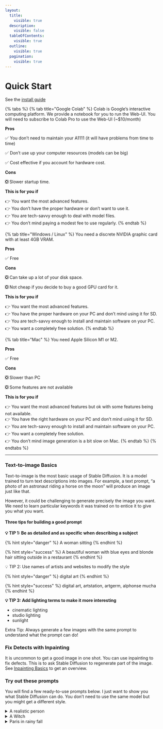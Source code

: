 ```yaml
---
layout:
  title:
    visible: true
  description:
    visible: false
  tableOfContents:
    visible: true
  outline:
    visible: true
  pagination:
    visible: true
---
```


# Quick Start

See the [install guide](quick-start/installation-and-running.md)

{% tabs %}
{% tab title="Google Colab" %}
Colab is Google’s interactive computing platform. We provide a notebook for you to run the Web-UI. You will need to subscribe to Colab Pro to use the Web-UI (\~$10/month)

**Pros**

✅ You don’t need to maintain your A1111 (it will have problems from time to time)

✅ Don’t use up your computer resources (models can be big)

✅ Cost effective if you account for hardware cost.

**Cons**

❎ Slower startup time.

**This is for you if**

👉 You want the most advanced features.\
👉 You don’t have the proper hardware or don’t want to use it.\
👉 You are tech-savvy enough to deal with model files.\
👉 You don’t mind paying a modest fee to use regularly.
{% endtab %}

{% tab title="Windows / Linux" %}
You need a discrete NVIDIA graphic card with at least 4GB VRAM.

**Pros**

✅ Free

**Cons**

❎ Can take up a lot of your disk space.

❎ Not cheap if you decide to buy a good GPU card for it.

**This is for you if**

👉 You want the most advanced features.\
👉 You have the proper hardware on your PC and don’t mind using it for SD.\
👉 You are tech-savvy enough to install and maintain software on your PC.\
👉 You want a completely free solution.
{% endtab %}

{% tab title="Mac" %}
You need Apple Silicon M1 or M2.

**Pros**

✅ Free

**Cons**

❎ Slower than PC

❎ Some features are not available

**This is for you if**

👉 You want the most advanced features but ok with some features being not available.\
👉 You have the right hardware on your PC and don’t mind using it for SD.\
👉 You are tech-savvy enough to install and maintain software on your PC.\
👉 You want a completely free solution.\
👉 You don’t mind image generation is a bit slow on Mac.
{% endtab %}
{% endtabs %}

***

### Text-to-image Basics

Text-to-image is the most basic usage of Stable Diffusion. It is a model trained to turn text descriptions into images. For example, a text prompt, “a photo of an astronaut riding a horse on the moon” will produce an image just like that.

However, it could be challenging to generate precisely the image you want. We need to learn particular keywords it was trained on to entice it to give you what you want.

#### Three tips for building a good prompt

**💡 TIP 1: Be as detailed and as specific when describing a subject**

{% hint style="danger" %}
A woman sitting
{% endhint %}

{% hint style="success" %}
A beautiful woman with blue eyes and blonde hair sitting outside in a restaurant
{% endhint %}

💡 TIP 2: Use names of artists and websites to modify the style

{% hint style="danger" %}
digital art
{% endhint %}

{% hint style="success" %}
digital art, artstation, artgerm, alphonse mucha
{% endhint %}

**💡 TIP 3: Add lighting terms to make it more interesting**

* cinematic lighting
* studio lighting
* sunlight

Extra Tip: Always generate a few images with the same prompt to understand what the prompt can do!

### Fix Detects with Inpainting

It is uncommon to get a good image in one shot. You can use inpainting to fix defects. This is to ask Stable Diffusion to regenerate part of the image. See [Inpainting Basics](https://stable-diffusion-art.com/inpainting\_basics/) to get an overview.

### Try out these prompts

You will find a few ready-to-use prompts below. I just want to show you what Stable Diffusion can do. You don’t need to use the same model but you might get a different style.

<details>

<summary>A realistic person</summary>

{% code title="Prompt" overflow="wrap" %}
```
photo of young woman, highlight hair, sitting outside restaurant, wearing dress, rim lighting, studio lighting, looking at the camera, dslr, ultra quality, sharp focus, tack sharp, dof, film grain, Fujifilm XT3, crystal clear, 8K UHD, highly detailed glossy eyes, high detailed skin, skin pores
```
{% endcode %}

{% code title="Negative Prompt" overflow="wrap" %}
```
disfigured, ugly, bad, immature, cartoon, anime, 3d, painting, b&w
```
{% endcode %}

Model: F222

<img src=".gitbook/assets/image (14).png" alt="" data-size="original">

</details>

<details>

<summary>A Witch</summary>

{% code title="Prompt" overflow="wrap" fullWidth="false" %}
```
a witch, highly detailed face, half body, studio lighting, dramatic lighting, highly detailed clothing, looking at you, mysterious, dramatic lighting, (full moon:1.3), (beautiful fire magic: 1.2)
```
{% endcode %}

{% code title="Negative Prompt" overflow="wrap" %}
```
underage, immature, disfigured, deformed
```
{% endcode %}

Model: [Lyriel v1.5](https://civitai.com/models/22922/lyriel)

<img src=".gitbook/assets/image (1) (2).png" alt="" data-size="original">

</details>

<details>

<summary>Paris in rainy fall</summary>

{% code title="Prompt" overflow="wrap" %}
```
autumn in paris, city light, market, beautiful atmosphere, rain by thomas kinkade
```
{% endcode %}

{% code title="Negative Prompt" overflow="wrap" %}
```
ugly, tiling, poorly drawn hands, poorly drawn feet, poorly drawn face, out of frame, extra limbs, disfigured, deformed, body out of frame, bad anatomy, watermark, signature, cut off, low contrast, underexposed, overexposed, bad art, beginner, amateur, distorted face
```
{% endcode %}

Model: [Stable Diffusion 2.1](https://stable-diffusion-art.com/install-stable-diffusion-2-1/)

<img src=".gitbook/assets/image (2) (2).png" alt="" data-size="original">

</details>
